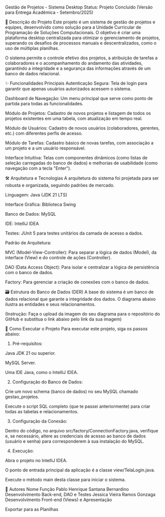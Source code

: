 Gestão de Projetos - Sistema Desktop
Status: Projeto Concluído (Versão para Entrega Acadêmica - Setembro/2025)

📖 Descrição do Projeto
Este projeto é um sistema de gestão de projetos e equipes, desenvolvido como solução para a Unidade Curricular de Programação de Soluções Computacionais. O objetivo é criar uma plataforma desktop centralizada para otimizar o gerenciamento de projetos, superando os desafios de processos manuais e descentralizados, como o uso de múltiplas planilhas.

O sistema permite o controle efetivo dos projetos, a atribuição de tarefas a colaboradores e o acompanhamento do andamento das atividades, garantindo a integridade e a segurança das informações através de um banco de dados relacional.

✨ Funcionalidades Principais
Autenticação Segura: Tela de login para garantir que apenas usuários autorizados acessem o sistema.

Dashboard de Navegação: Um menu principal que serve como ponto de partida para todas as funcionalidades.

Módulo de Projetos: Cadastro de novos projetos e listagem de todos os projetos existentes em uma tabela, com atualização em tempo real.

Módulo de Usuários: Cadastro de novos usuários (colaboradores, gerentes, etc.) com diferentes perfis de acesso.

Módulo de Tarefas: Cadastro básico de novas tarefas, com associação a um projeto e a um usuário responsável.

Interface Intuitiva: Telas com componentes dinâmicos (como listas de seleção carregadas do banco de dados) e melhorias de usabilidade (como navegação com a tecla "Enter").

🛠️ Arquitetura e Tecnologias
A arquitetura do sistema foi projetada para ser robusta e organizada, seguindo padrões de mercado.

Linguagem: Java (JDK 21 LTS)

Interface Gráfica: Biblioteca Swing

Banco de Dados: MySQL

IDE: IntelliJ IDEA

Testes: JUnit 5 para testes unitários da camada de acesso a dados.

Padrão de Arquitetura:

MVC (Model-View-Controller): Para separar a lógica de dados (Model), da interface (View) e do controle de ações (Controller).

DAO (Data Access Object): Para isolar e centralizar a lógica de persistência com o banco de dados.

Factory: Para gerenciar a criação de conexões com o banco de dados.

🗃️ Estrutura do Banco de Dados (DER)
A base do sistema é um banco de dados relacional que garante a integridade dos dados. O diagrama abaixo ilustra as entidades e seus relacionamentos.

(Instrução: Faça o upload da imagem do seu diagrama para o repositório do GitHub e substitua o link abaixo pelo link da sua imagem)

🚀 Como Executar o Projeto
Para executar este projeto, siga os passos abaixo:

1. Pré-requisitos:

Java JDK 21 ou superior.

MySQL Server.

Uma IDE Java, como o IntelliJ IDEA.

2. Configuração do Banco de Dados:

Crie um novo schema (banco de dados) no seu MySQL chamado gestao_projetos.

Execute o script SQL completo (que te passei anteriormente) para criar todas as tabelas e relacionamentos.

3. Configuração da Conexão:

Dentro do código, no arquivo src/factory/ConnectionFactory.java, verifique e, se necessário, altere as credenciais de acesso ao banco de dados (usuário e senha) para corresponderem à sua instalação do MySQL.

4. Execução:

Abra o projeto no IntelliJ IDEA.

O ponto de entrada principal da aplicação é a classe view/TelaLogin.java.

Execute o método main desta classe para iniciar o sistema.

👥 Autores
Nome	Função
Pablo Henrique Santana Bernardino	Desenvolvimento Back-end, DAO e Testes
Jessica Vieira Ramos Gonzaga	Desenvolvimento Front-end (Views) e Apresentação

Exportar para as Planilhas
